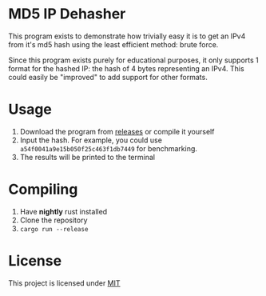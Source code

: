 # MD5 IP Dehasher
This program exists to demonstrate how trivially easy it is to get an IPv4 from it's md5 hash using the least efficient method: brute force.

Since this program exists purely for educational purposes, it only supports 1 format for the hashed IP: the hash of 4 bytes representing an IPv4.
This could easily be "improved" to add support for other formats.

# Usage
1. Download the program from [releases](https://github.com/wait-what/ip-dehash/releases) or compile it yourself
1. Input the hash. For example, you could use `a54f0041a9e15b050f25c463f1db7449` for benchmarking.
1. The results will be printed to the terminal

# Compiling
1. Have **nightly** rust installed
1. Clone the repository
1. `cargo run --release`

# License
This project is licensed under [MIT](./LICENSE)

